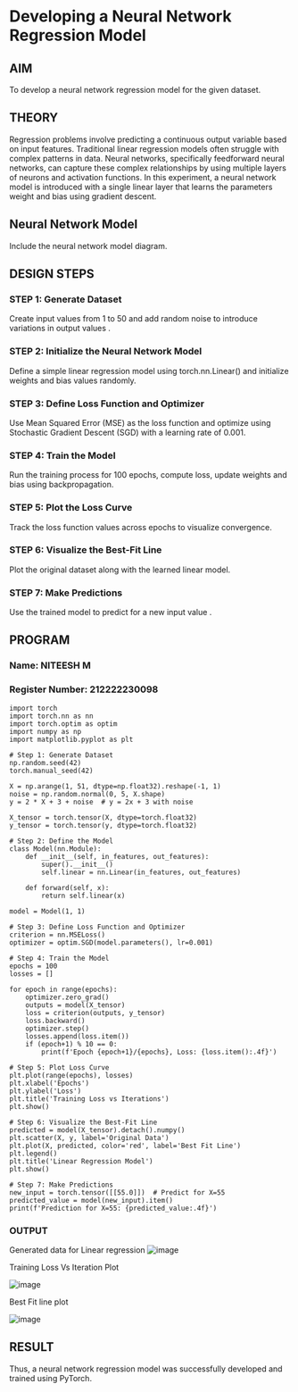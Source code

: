 # Developing a Neural Network Regression Model

## AIM
To develop a neural network regression model for the given dataset.

## THEORY
Regression problems involve predicting a continuous output variable based on input features. Traditional linear regression models often struggle with complex patterns in data. Neural networks, specifically feedforward neural networks, can capture these complex relationships by using multiple layers of neurons and activation functions. In this experiment, a neural network model is introduced with a single linear layer that learns the parameters weight and bias using gradient descent.

## Neural Network Model
Include the neural network model diagram.

## DESIGN STEPS
### STEP 1: Generate Dataset

Create input values  from 1 to 50 and add random noise to introduce variations in output values .

### STEP 2: Initialize the Neural Network Model

Define a simple linear regression model using torch.nn.Linear() and initialize weights and bias values randomly.

### STEP 3: Define Loss Function and Optimizer

Use Mean Squared Error (MSE) as the loss function and optimize using Stochastic Gradient Descent (SGD) with a learning rate of 0.001.

### STEP 4: Train the Model

Run the training process for 100 epochs, compute loss, update weights and bias using backpropagation.

### STEP 5: Plot the Loss Curve

Track the loss function values across epochs to visualize convergence.

### STEP 6: Visualize the Best-Fit Line

Plot the original dataset along with the learned linear model.

### STEP 7: Make Predictions

Use the trained model to predict  for a new input value .

## PROGRAM

### Name: NITEESH M

### Register Number: 212222230098

```
import torch
import torch.nn as nn
import torch.optim as optim
import numpy as np
import matplotlib.pyplot as plt

# Step 1: Generate Dataset
np.random.seed(42)
torch.manual_seed(42)

X = np.arange(1, 51, dtype=np.float32).reshape(-1, 1)
noise = np.random.normal(0, 5, X.shape)
y = 2 * X + 3 + noise  # y = 2x + 3 with noise

X_tensor = torch.tensor(X, dtype=torch.float32)
y_tensor = torch.tensor(y, dtype=torch.float32)

# Step 2: Define the Model
class Model(nn.Module):
    def __init__(self, in_features, out_features):
        super().__init__()
        self.linear = nn.Linear(in_features, out_features)
        
    def forward(self, x):
        return self.linear(x)

model = Model(1, 1)

# Step 3: Define Loss Function and Optimizer
criterion = nn.MSELoss()
optimizer = optim.SGD(model.parameters(), lr=0.001)

# Step 4: Train the Model
epochs = 100
losses = []

for epoch in range(epochs):
    optimizer.zero_grad()
    outputs = model(X_tensor)
    loss = criterion(outputs, y_tensor)
    loss.backward()
    optimizer.step()
    losses.append(loss.item())
    if (epoch+1) % 10 == 0:
        print(f'Epoch {epoch+1}/{epochs}, Loss: {loss.item():.4f}')

# Step 5: Plot Loss Curve
plt.plot(range(epochs), losses)
plt.xlabel('Epochs')
plt.ylabel('Loss')
plt.title('Training Loss vs Iterations')
plt.show()

# Step 6: Visualize the Best-Fit Line
predicted = model(X_tensor).detach().numpy()
plt.scatter(X, y, label='Original Data')
plt.plot(X, predicted, color='red', label='Best Fit Line')
plt.legend()
plt.title('Linear Regression Model')
plt.show()

# Step 7: Make Predictions
new_input = torch.tensor([[55.0]])  # Predict for X=55
predicted_value = model(new_input).item()
print(f'Prediction for X=55: {predicted_value:.4f}')

```

### OUTPUT
Generated data for Linear regression
![image](https://github.com/user-attachments/assets/c3af0e10-6211-4ff5-8d69-f21e2c52644c)

Training Loss Vs Iteration Plot

![image](https://github.com/user-attachments/assets/0b04c4ac-5864-495e-9b24-c0b8d6490644)

Best Fit line plot

![image](https://github.com/user-attachments/assets/27deb3af-162c-4367-af69-8f447d6b5de9)

## RESULT
Thus, a neural network regression model was successfully developed and trained using PyTorch.
